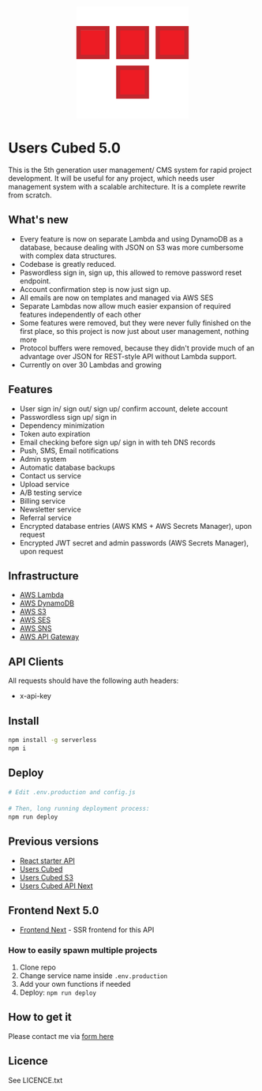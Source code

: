 <p align="center">
  <a href="https://talaikis.com/">
    <img alt="Talaikis Ltd." src="https://github.com/TalaikisInc/talaikis.com_react/blob/master/media/logo.png" width="228">
  </a>
</p>

# Users Cubed 5.0

This is the 5th generation user management/ CMS system for rapid project development. It will be useful for any project, which needs user management system with a scalable architecture. It is a complete rewrite from scratch.

## What's new

* Every feature is now on separate Lambda and using DynamoDB as a database, because dealing with JSON on S3 was more cumbersome with complex data structures.
* Codebase is greatly reduced.
* Paswordless sign in, sign up, this allowed to remove password reset endpoint.
* Account confirmation step is now just sign up.
* All emails are now on templates and managed via AWS SES
* Separate Lambdas now allow much easier expansion of required features independently of each other
* Some features were removed, but they were never fully finished on the first place, so this project is now just about user management, nothing more
* Protocol buffers were removed, because they didn't provide much of an advantage over JSON for REST-style API without Lambda support.
* Currently on over 30 Lambdas and growing

## Features

* User sign in/ sign out/ sign up/ confirm account, delete account
* Passwordless sign up/ sign in
* Dependency minimization
* Token auto expiration
* Email checking before sign up/ sign in with teh DNS records
* Push, SMS, Email notifications
* Admin system
* Automatic database backups
* Contact us service
* Upload service
* A/B testing service
* Billing service
* Newsletter service
* Referral service
* Encrypted database entries (AWS KMS + AWS Secrets Manager), upon request
* Encrypted JWT secret and admin passwords (AWS Secrets Manager), upon request

## Infrastructure

* [AWS Lambda](https://aws.amazon.com/lambda/)
* [AWS DynamoDB](https://aws.amazon.com/dynamodb/)
* [AWS S3](https://aws.amazon.com/s3/)
* [AWS SES](https://aws.amazon.com/ses/)
* [AWS SNS](https://aws.amazon.com/sns/)
* [AWS API Gateway](https://aws.amazon.com/api-gateway/)

## API Clients

All requests should have the following auth headers:

* x-api-key

## Install

```bash
npm install -g serverless
npm i
```

## Deploy

```bash
# Edit .env.production and config.js

# Then, long running deployment process:
npm run deploy
```

## Previous versions

* [React starter API](https://github.com/TalaikisInc/react_starter_api)
* [Users Cubed](https://github.com/TalaikisInc/users-cubed)
* [Users Cubed S3](https://github.com/TalaikisInc/users-cubed-s3)
* [Users Cubed API Next](https://github.com/TalaikisInc/users-cubed-api-next)

## Frontend Next 5.0

* [Frontend Next](https://github.com/TalaikisInc/frontend-next) - SSR frontend for this API

### How to easily spawn multiple projects

1. Clone repo
2. Change service name inside `.env.production`
3. Add your own functions if needed
4. Deploy: `npm run deploy`

## How to get it

Please contact me via [form here](https://talaikis.com)

## Licence

See LICENCE.txt
